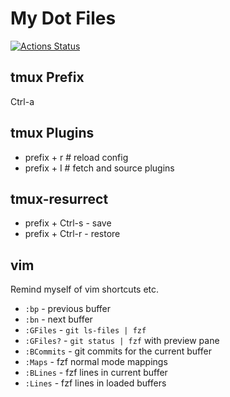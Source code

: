 # My Dot Files

[![Actions Status](https://github.com/oalders/dot-files/workflows/Build/badge.svg)](https://github.com/oalders/dot-files/actions)

## tmux Prefix

Ctrl-a

## tmux Plugins

* prefix + r # reload config
* prefix + I # fetch and source plugins

## tmux-resurrect

* prefix + Ctrl-s - save
* prefix + Ctrl-r - restore

## vim

Remind myself of vim shortcuts etc.

* `:bp` - previous buffer
* `:bn` - next buffer
* `:GFiles` - `git ls-files | fzf`
* `:GFiles?` - `git status | fzf` with preview pane
* `:BCommits` - git commits for the current buffer
* `:Maps` - fzf normal mode mappings
* `:BLines` - fzf lines in current buffer
* `:Lines` - fzf lines in loaded buffers
